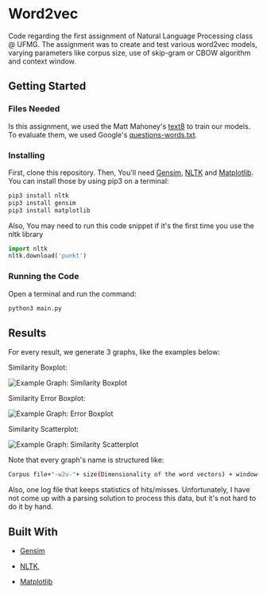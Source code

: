 # Word2vec
Code regarding the first assignment of Natural Language Processing class @ UFMG. The assignment was to create and test various word2vec models, varying parameters like corpus size, use of skip-gram or CBOW algorithm and context window.

## Getting Started
### Files Needed
Is this assignment, we used the Matt Mahoney's [text8]( http://mattmahoney.net/dc/text8.zip) to train our models. To evaluate them, we used Google's [questions-words.txt](https://code.google.com/archive/p/word2vec/source/default/source).

### Installing
First, clone this repository. Then, You'll need [Gensim](https://radimrehurek.com/gensim/), [NLTK](https://www.nltk.org/) and [Matplotlib](https://matplotlib.org/). You can install those by using pip3 on a terminal:
```bash
pip3 install nltk
pip3 install gensim
pip3 install matplotlib
```

Also, You may need to run this code snippet if it's the first time you use the nltk library
```python
import nltk
nltk.download('punkt')
```

### Running the Code
Open a terminal and run the command:
```bash
python3 main.py
```

## Results
For every result, we generate 3 graphs, like the examples below:

Similarity Boxplot:

![Example Graph: Similarity Boxplot](/results/corpus75-w2v-200-8-1-5-5-1-results/boxplot-corpus100-w2v-200-10-1-5-5-0.jpg "Similarity Boxplot")

Similarity Error Boxplot:

![Example Graph: Error Boxplot](/results/corpus75-w2v-200-8-1-5-5-1-results/boxplot-error-corpus100-w2v-200-10-1-5-5-0.jpg "Error Boxplot")

Similarity Scatterplot:

![Example Graph: Similarity Scatterplot](/results/corpus75-w2v-200-8-1-5-5-1-results/scatter-corpus100-w2v-200-10-1-5-5-0.jpg "Similarity Scatterplot")

Note that every graph's name is structured like:
```bash
Corpus file+"-w2v-"+ size(Dimensionality of the word vectors) + window(Maximum distance between the current and predicted word within a sentence) + min_count(Ignores all words with total frequency lower than this) + workers(number of threads) + iter(number of epochs) + sg(1 = skip-gram; 0 = CBOW)
```

Also, one log file that keeps statistics of hits/misses. Unfortunately, I have not come up with a parsing solution to process this data, but it's not hard to do it by hand.


## Built With
- [Gensim](https://radimrehurek.com/gensim/)

- [NLTK](https://www.nltk.org/),

- [Matplotlib](https://matplotlib.org/)
